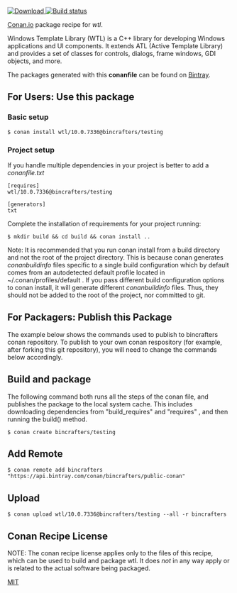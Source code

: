 [![Download](https://api.bintray.com/packages/bincrafters/public-conan/wtl%3Abincrafters/images/download.svg) ](https://bintray.com/bincrafters/public-conan/wtl%3Abincrafters/_latestVersion)
[![Build status](https://ci.appveyor.com/api/projects/status/github/bincrafters/conan-wtl?branch=testing%2F10.0.7336&svg=true)](https://ci.appveyor.com/project/bincrafters/conan-wtl)

[Conan.io](https://conan.io) package recipe for *wtl*.

Windows Template Library (WTL) is a C++ library for developing Windows applications and UI components. It extends ATL (Active Template Library) and provides a set of classes for controls, dialogs, frame windows, GDI objects, and more.

The packages generated with this **conanfile** can be found on [Bintray](https://bintray.com/bincrafters/public-conan/wtl%3Abincrafters).

## For Users: Use this package

### Basic setup

    $ conan install wtl/10.0.7336@bincrafters/testing

### Project setup

If you handle multiple dependencies in your project is better to add a *conanfile.txt*

    [requires]
    wtl/10.0.7336@bincrafters/testing

    [generators]
    txt

Complete the installation of requirements for your project running:

    $ mkdir build && cd build && conan install ..

Note: It is recommended that you run conan install from a build directory and not the root of the project directory.  This is because conan generates *conanbuildinfo* files specific to a single build configuration which by default comes from an autodetected default profile located in ~/.conan/profiles/default .  If you pass different build configuration options to conan install, it will generate different *conanbuildinfo* files.  Thus, they should not be added to the root of the project, nor committed to git.

## For Packagers: Publish this Package

The example below shows the commands used to publish to bincrafters conan repository. To publish to your own conan respository (for example, after forking this git repository), you will need to change the commands below accordingly.

## Build and package

The following command both runs all the steps of the conan file, and publishes the package to the local system cache.  This includes downloading dependencies from "build_requires" and "requires" , and then running the build() method.

    $ conan create bincrafters/testing



## Add Remote

    $ conan remote add bincrafters "https://api.bintray.com/conan/bincrafters/public-conan"

## Upload

    $ conan upload wtl/10.0.7336@bincrafters/testing --all -r bincrafters


## Conan Recipe License

NOTE: The conan recipe license applies only to the files of this recipe, which can be used to build and package wtl.
It does *not* in any way apply or is related to the actual software being packaged.

[MIT](git@github.com:bincrafters/conan-wtl/blob/testing/10.07336/LICENSE.md)

